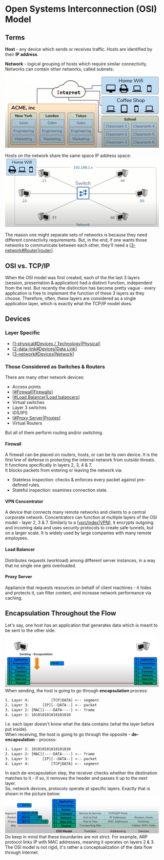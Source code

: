 # Open Systems Interconnection (OSI) Model

## Terms

**Host** - any device which sends or receives traffic. Hosts are identified by their **IP address**.

**Network** - logical grouping of hosts which require similar connectivity. Networks can contain other networks, called subnets:
![networks and subnets|500](/assets/2025-08-15-19-14-36.png)

Hosts on the network share the same space IP address space:
![network example|500](/assets/2025-08-15-19-46-10.png)

The reason one might separate sets of networks is because they need different connectivity requirements. But, in the end, if one wants those networks to communicate between each other, they'll need a [[3-network#Router|router]].

## OSI vs. TCP/IP

When the OSI model was first created, each of the the last 3 layers (session, presentation & application) had a distinct function, independent from the rest. But recently the distinction has become pretty vague - every application is free to implement the function of these 3 layers as they choose. Therefore, often, these layers are considered as a single application layer, which is exactly what the TCP/IP model does.

## Devices

### Layer Specific

- [[1-physical#Devices / Technology|Physical]]
- [[2-data-link#Devices|Data Link]]
- [[3-network#Devices|Network]]

### Those Considered as Switches & Routers

There are many other network devices:
- Access points
- [[#Firewall|Firewalls]]
- [[#Load Balancer|Load balancers]]
- Virtual switches
- Layer 3 switches
- IDS/IPS
- [[#Proxy Server|Proxies]]
- Virtual Routers

But all of them perform routing and/or switching.

#### Firewall

A firewall can be placed on routers, hosts, or can be its own device. It is the first line of defense in protecting the internal network from outside threats. It functions specifically in layers 2, 3, 4 & 7.  
It blocks packets from entering or leaving the network via:
- Stateless inspection: checks & enforces every packet against pre-defined rules.
- Stateful inspection: examines connection state.

#### VPN Concentrator

A device that connects many remote networks and clients to a central corporate network. Concentrators can function at multiple layers of the OSI model - layer 2, 3 & 7. Similarly to a [[vpn/index|VPN]], it encrypts outgoing and incoming data and uses security protocols to create safe tunnels, but on a larger scale. It is widely used by large companies with many remote employees.

#### Load Balancer

Distributes requests (workload) among different server instances, in a way that no single one gets overloaded.

#### Proxy Server

Appliance that requests resources on behalf of client machines - it hides and protects it, can filter content, and increase network performance via caching.

## Encapsulation Throughout the Flow

Let's say, one host has an application that generates data which is meant to be sent to the other side:
![initial osi encapsulation](/assets/2025-08-15-22-51-57.png)
When sending, the host is going to go through **encapsulation** process:
```
1. Layer 4:          [TCP|DATA] <-- segment
2. Layer 3:      [IP][--DATA--] <-- packet
3. Layer 2: [MAC][----DATA----] <-- frame
4. Layer 1: 101010101010101010
```
I.e. each layer doesn't know what the data contains (what the layer before put inside).  
When receiving, the host is going to go through the opposite - **de-encapsulation** - process:
```
1. Layer 1: 101010101010101010
2. Layer 2: [MAC][----DATA----] <-- frame
3. Layer 3:      [IP][--DATA--] <-- packet
4. Layer 4:          [TCP|DATA] <-- segment
```
In each de-encapsulation step, the receiver checks whether the destination matches to it - if so, it removes the header and passes it up to the next layer.  
So, network devices, protocols operate at specific layers. Exactly that is shown in the picture below:  
![osi encapsulation](/assets/2025-08-15-23-14-30.png)  
Do keep in mind that these boundaries are not strict. For example, ARP protocol links IP with MAC addresses, meaning it operates on layers 2 & 3.  
The OSI model is not rigid, it's rather a conceptualization of the data flow through Internet.

[//begin]: # "Autogenerated link references for markdown compatibility"
[3-network#Router|router]: layers/3-network.md "Network"
[1-physical#Devices / Technology|Physical]: layers/1-physical.md "Physical"
[2-data-link#Devices|Data Link]: layers/2-data-link.md "Data Link"
[3-network#Devices|Network]: layers/3-network.md "Network"
[#Firewall|Firewalls]: index.md "Open Systems Interconnection (OSI) Model"
[#Load Balancer|Load balancers]: index.md "Open Systems Interconnection (OSI) Model"
[#Proxy Server|Proxies]: index.md "Open Systems Interconnection (OSI) Model"
[vpn/index|VPN]: ../vpn/index.md "Virtual Private Network (VPN)"
[//end]: # "Autogenerated link references"
